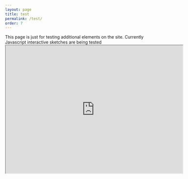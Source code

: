 ```yaml
---
layout: page
title: test
permalink: /test/
order: 7
---
```


<head>
<script src="https://cdnjs.cloudflare.com/ajax/libs/p5.js/1.5.0/p5.js"></script>
    <script src="https://cdnjs.cloudflare.com/ajax/libs/p5.js/1.5.0/addons/p5.sound.min.js"></script>
    <link rel="stylesheet" type="text/css" href="style.css">
    <meta charset="utf-8" />
  
 </head>
 <body>
 This page is just for testing additional elements on the site. Currently Javascript interactive sketches are being tested
<div class="row">
        <iframe src="https://editor.p5js.org/brocktree/full/vjD97ySpG" width="580" height="420"></iframe>
    </div>
 </body>